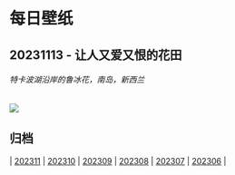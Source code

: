 # 每日壁纸

## 20231113 - 让人又爱又恨的花田

###### 特卡波湖沿岸的鲁冰花，南岛，新西兰

![](https://www.bing.com/th?id=OHR.RussellLupines_ZH-CN8552113285_UHD.jpg)

## 归档

| [202311](/202311/README.md)
| [202310](/202310/README.md)
| [202309](/202309/README.md)
| [202308](/202308/README.md)
| [202307](/202307/README.md)
| [202306](/202306/README.md)
|